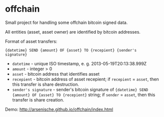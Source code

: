 offchain
========

Small project for handling some offchain bitcoin signed data.

All entities (asset, asset owner) are identified by bitcoin addresses.

Format of asset transfers:

    {datetime} SEND {amount} OF {asset} TO {recepient} {sender's signature}

* `datetime` - unique ISO timestamp, e. g. 2013-05-19T20:13:38.999Z
* `amount` - integer > 0
* `asset` - bitcoin address that identifies asset
* `recepient` - bitcoin address of asset recepient; if `recepient` = `asset`, then this transfer is share destruction.
* `sender's signature` - sender's bitcoin signature of `{datetime} SEND {amount} OF {asset} TO {recepient}` string; if `sender` = `asset`, then this transfer is share creation.

Demo: http://arsenische.github.io/offchain/index.html